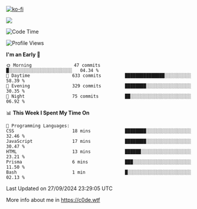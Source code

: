 [![ko-fi](https://ko-fi.com/img/githubbutton_sm.svg)](https://ko-fi.com/Z8Z4Y2LKX)

<a href="https://wakatime.com"><img src="https://wakatime.com/share/@c0dezin/b7f18a7c-ab3a-40b8-8bc7-b1b7bf71f1d6.svg" /></a>

<!--START_SECTION:waka-->
![Code Time](http://img.shields.io/badge/Code%20Time-108%20hrs%201%20min-blue)

![Profile Views](http://img.shields.io/badge/Profile%20Views-1-blue)

**I'm an Early 🐤** 

```text
🌞 Morning                47 commits          █░░░░░░░░░░░░░░░░░░░░░░░░   04.34 % 
🌆 Daytime                633 commits         ███████████████░░░░░░░░░░   58.39 % 
🌃 Evening                329 commits         ████████░░░░░░░░░░░░░░░░░   30.35 % 
🌙 Night                  75 commits          ██░░░░░░░░░░░░░░░░░░░░░░░   06.92 % 
```


📊 **This Week I Spent My Time On** 

```text
💬 Programming Languages: 
CSS                      18 mins             ████████░░░░░░░░░░░░░░░░░   32.46 % 
JavaScript               17 mins             ████████░░░░░░░░░░░░░░░░░   30.47 % 
HTML                     13 mins             ██████░░░░░░░░░░░░░░░░░░░   23.21 % 
Prisma                   6 mins              ███░░░░░░░░░░░░░░░░░░░░░░   11.50 % 
Bash                     1 min               █░░░░░░░░░░░░░░░░░░░░░░░░   02.13 % 
```


 Last Updated on 27/09/2024 23:29:05 UTC
<!--END_SECTION:waka-->

More info about me in https://c0de.wtf
